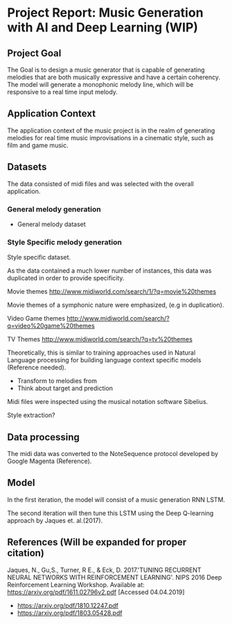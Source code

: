 # Project Report: Music Generation with AI and Deep Learning (WIP) 


## Project Goal

The Goal is to design a music generator that is capable of generating melodies that are both musically expressive 
and have a certain coherency. The model will generate a monophonic melody line, which will be responsive to a real time input melody. 


## Application Context

The application context of the music project is in the realm of generating melodies for real time music improvisations in a cinematic style, such as film and game music. 


## Datasets

The data consisted of midi files and was selected with the overall application. 

### General melody generation

- General melody dataset 

### Style Specific melody generation 

Style specific dataset. 

As the data contained a much lower number of instances, this data was duplicated in order to provide specificity. 

Movie themes
http://www.midiworld.com/search/1/?q=movie%20themes

Movie themes of a symphonic nature were emphasized, (e.g in duplication). 

Video Game themes
http://www.midiworld.com/search/?q=video%20game%20themes

TV Themes
http://www.midiworld.com/search/?q=tv%20themes



Theoretically, this is similar to training approaches used in Natural Language processing for building language context specific models (Reference needed). 

- Transform to melodies from 
- Think about target and prediction

Midi files were inspected using the musical notation software Sibelius. 

Style extraction? 

## Data processing 

The midi data was converted to the NoteSequence protocol developed by Google Magenta (Reference).   


## Model 

In the first iteration, the model will consist of a music generation RNN LSTM. 


The second iteration will then tune this LSTM using the Deep Q-learning approach by Jaques et. al.(2017). 

## References (Will be expanded for proper citation)
Jaques, N., Gu,S., Turner, R E., & Eck, D. 2017.'TUNING RECURRENT NEURAL NETWORKS WITH REINFORCEMENT LEARNING'.  NIPS 2016 Deep Reinforcement Learning Workshop. Available at: https://arxiv.org/pdf/1611.02796v2.pdf [Accessed 04.04.2019]

-  https://arxiv.org/pdf/1810.12247.pdf
- https://arxiv.org/pdf/1803.05428.pdf
